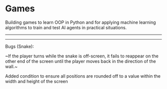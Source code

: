 # Games
Building games to learn OOP in Python and for applying machine learning algorithms to train and test AI agents in practical situations.

___________________________________________________________________________________________________________________________________________________________________________________
___________________________________________________________________________________________________________________________________________________________________________________

Bugs (Snake):

~If the player turns while the snake is off-screen, it fails to reappear on the other end of the screen until the player moves back in the direction of the wall.~

Added condition to ensure all positions are rounded off to a value within the width and height of the screen

